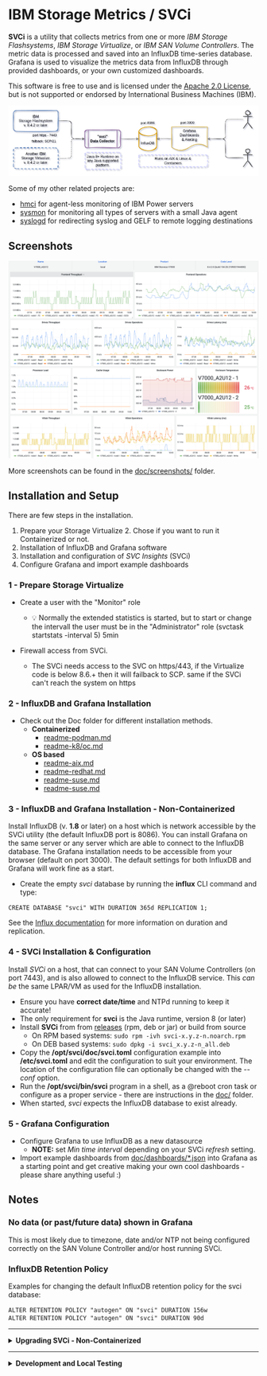 # IBM Storage Metrics / SVCi

**SVCi** is a utility that collects metrics from one or more *IBM Storage Flashsystems*, *IBM Storage Virtualize*, or *IBM SAN Volume Controllers*. The metric data is processed and saved into an InfluxDB time-series database. Grafana is used to visualize the metrics data from InfluxDB through provided dashboards, or your own customized dashboards.

This software is free to use and is licensed under the [Apache 2.0 License](LICENSE), but is not supported or endorsed by International Business Machines (IBM).

![architecture](doc/SVCi.png)

Some of my other related projects are:

- [hmci](https://github.com/mnellemann/hmci) for agent-less monitoring of IBM Power servers
- [sysmon](https://github.com/mnellemann/sysmon) for monitoring all types of servers with a small Java agent
- [syslogd](https://github.com/mnellemann/syslogd) for redirecting syslog and GELF to remote logging destinations


## Screenshots

![screenshot](doc/screenshots/v7000-8_4_2_0-1.png)

More screenshots can be found in the [doc/screenshots/](doc/screenshots) folder.


## Installation and Setup

There are few steps in the installation.

1. Prepare your Storage Virtualize
                        2. Chose if you want to run it Containerized or not.
3. Installation of InfluxDB and Grafana software
4. Installation and configuration of *SVC Insights* (SVCi)
5. Configure Grafana and import example dashboards

### 1 - Prepare Storage Virtualize

- Create a user with the "Monitor" role
  - :bulb: Normally the extended statistics is started, but to start or change the intervall
    the user must be in the "Administrator" role (svctask startstats -interval 5) 5min

- Firewall access from SVCi.
  - The SVCi needs access to the SVC on https/443, if the Virtualize code is below 8.6.+ then it will failback to SCP. same if the SVCi can't reach the system on https

### 2 - InfluxDB and Grafana Installation
  - Check out the Doc folder for different installation methods.
    - **Containerized**
      - [readme-podman.md](doc/readme-podman.md)
      - [readme-k8/oc.md](doc/readme-k8/oc.md)
    - **OS based**
      - [readme-aix.md](doc/readme-aix.md)
      - [readme-redhat.md](doc/readme-redhat.md)
      - [readme-suse.md](doc/readme-suse.md)
      - [readme-suse.md](doc/readme-suse.md)


### 3 - InfluxDB and Grafana Installation - Non-Containerized

Install InfluxDB (v. **1.8** or later) on a host which is network accessible by the SVCi utility (the default InfluxDB port is 8086). You can install Grafana on the same server or any server which are able to connect to the InfluxDB database. The Grafana installation needs to be accessible from your browser (default on port 3000). The default settings for both InfluxDB and Grafana will work fine as a start.

- Create the empty *svci* database by running the **influx** CLI command and type:

```shell
CREATE DATABASE "svci" WITH DURATION 365d REPLICATION 1;
```

See the [Influx documentation](https://docs.influxdata.com/influxdb/v1.8/query_language/manage-database/#create-database) for more information on duration and replication.


### 4 - SVCi Installation & Configuration

Install *SVCi* on a host, that can connect to your SAN Volume Controllers (on port 7443), and is also allowed to connect to the InfluxDB service. This *can be* the same LPAR/VM as used for the InfluxDB installation.

- Ensure you have **correct date/time** and NTPd running to keep it accurate!
- The only requirement for **svci** is the Java runtime, version 8 (or later)
- Install **SVCi** from from [releases](https://github.com/mnellemann/svci/releases) (rpm, deb or jar) or build from source
  - On RPM based systems: ```sudo rpm -ivh svci-x.y.z-n.noarch.rpm```
  - On DEB based systems: ```sudo dpkg -i svci_x.y.z-n_all.deb```
- Copy the **/opt/svci/doc/svci.toml** configuration example into **/etc/svci.toml** and edit the configuration to suit your environment. The location of the configuration file can optionally be changed with the *--conf* option.
- Run the **/opt/svci/bin/svci** program in a shell, as a @reboot cron task or configure as a proper service - there are instructions in the [doc/](doc/) folder.
- When started, *svci* expects the InfluxDB database to exist already.

### 5 - Grafana Configuration

- Configure Grafana to use InfluxDB as a new datasource
  - **NOTE:** set *Min time interval* depending on your SVCi *refresh* setting.
- Import example dashboards from [doc/dashboards/*.json](doc/dashboards/) into Grafana as a starting point and get creative making your own cool dashboards - please share anything useful :)

## Notes


### No data (or past/future data) shown in Grafana

This is most likely due to timezone, date and/or NTP not being configured correctly on the SAN Volune Controller and/or host running SVCi.

### InfluxDB Retention Policy

Examples for changing the default InfluxDB retention policy for the svci database:

```text
ALTER RETENTION POLICY "autogen" ON "svci" DURATION 156w
ALTER RETENTION POLICY "autogen" ON "svci" DURATION 90d
```

------

<details closed>
  <summary><B>Upgrading SVCi - Non-Containerized</B></summary>

  -------
  ### Upgrading SVCi Non-Containerized

  On RPM based systems (RedHat, Suse, CentOS), download the latest *svci-x.y.z-n.noarch.rpm* file and upgrade:
  ```shell
  sudo rpm -Uvh svci-x.y.z-n.noarch.rpm
  ```

  On DEB based systems (Debian, Ubuntu and derivatives), download the latest *svci_x.y.z-n_all.deb* file and upgrade:
  ```shell
  sudo dpkg -i svci_x.y.z-n_all.deb
  ```

  Restart the SVCi service on *systemd* based Linux systems:

  ```shell
  systemctl restart svci
  journalctl -f -u svci  # to check log output
  ```

  ### AIX Notes

  To install (or upgrade) on AIX, you need to pass the *--ignoreos* flag to the *rpm* command:

  ```shell
  rpm -Uvh --ignoreos svci-x.y.z-n.noarch.rpm
  ```

</details>

-----

<details closed>
  <summary><B>Development and Local Testing</B></summary>

## Development Information

You need Java (JDK) version 8 or later to build svci.


### Build & Test

Use the gradle build tool, which will download all required dependencies:

```shell
./gradlew clean build
```
  -------
### Local Testing

#### InfluxDB v1.x

Start a InfluxDB container:

```shell
docker run --name=influxdb --rm -d -p 8086:8086 influxdb:1.8
```

Create the *svci* database:

```shell
docker exec -i influxdb influx -execute "CREATE DATABASE svci"
```

#### InfluxDB v2.x

Start a InfluxDB container:

```shell
docker run --name=influxdb --rm -d -p 8086:8086 influxdb:latest
```

- Then use the Web UI to create an initial user (for the web UI), an organization and bucket: http://localhost:8086/
- Then create an API token with RW access to your bucket.


#### Grafana

Start a Grafana container, linking it to the InfluxDB container:

```shell
docker run --name grafana --link influxdb:influxdb --rm -d -p 3000:3000 grafana/grafana
```

Setup Grafana to connect to the InfluxDB container by defining a new datasource on URL *http://influxdb:8086* named *svci*.

If you are [connecting](https://docs.influxdata.com/influxdb/v2.7/tools/grafana/) to InfluxDB v2.x, then add a custom http header, enter bucket as database and disable authorization.
- Authorization = Token abcdef_random_token_from_nfluxdb==
- Import dashboards from the [doc/dashboards/](doc/dashboards/) folder.


</details>


